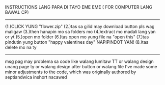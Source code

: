 INSTRUCTIONS LANG PARA DI TAYO EME EME ( FOR COMPUTER LANG BAWAL CP)
____________________________________________________________
(1.)CLICK YUNG "flower.zip"
(2.)tas sa gilid may download button pls wag maligaw
(3.)then hanapin mo  sa folders mo 
(4.)extract mo madali lang yan or yt 
(5.)open mo folder
(6.)tas open mo yung file na "open this"
(7.)tas pindutin yung button "happy valentines day" NAPIPINDOT YAN!
(8.)tas delete mo na ty
____________________________________________________________
msg pag may problema sa code like walang lumitaw TT or walang design unang page ty or walang design after button or walang file
I've made some minor adjustments to the code, which was originally authored by septiandwica inshort nacawed
